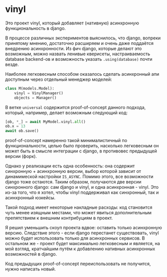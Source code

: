 # vinyl

Это проект vinyl, который добавляет (нативную) асинхронную 
функциональность в django.

В процессе различных экспериментов выяснилось, что django, вопреки принятому 
мнению, достаточно расширяем и очень даже поддаётся внедрению асинхронности.
Из фич django, которые делают это возможным, можно назвать ленивые кверисеты,
настраиваемость database backend-ов и возможность указать `.using(database)` 
почти везде.

Наиболее легковесным способом оказалось сделать асинхронный апи доступным 
через отдельный менеджер моделей:

```python
class M(models.Model):
    vinyl = VinylManager()
    objects = Manager()
```

В ветке `universal` содержится proof-of-concept данного подхода, который, 
например, делает возможным следующий код:

```python
[ob, *_] = await MyModel.vinyl.all()
ob.x = 13
await ob.save()
```

proof-of-concept намеренно такой минималистичный по функциональности, целью 
было проверить, насколько легковесным он может быть в смысле интеграции 
с django, в противовес предыдущей версии (форк).

Однако у реализации есть одна особенность: она содержит синхронную + 
асинхронную версии, выбор которой зависит от динамимеской настройки 
`IS_ASYNC`. Помимо этого, все возможности django тоже остаются. Таким 
образом, получаются две версии синхронного django: сам django и vinyl, и 
одна асинхронная - vinyl. Это из-за того, что я хотел, чтобы vinyl 
поддерживал как синхронный, так и асинхронный юзкейсы.

Такой подход имеет некоторые накладные расходы: код становится чуть менее 
изящным местами, что может явиться дополнительным препятствием к внешним 
контрибуциям в проект.

Я решил уменьшить скоуп проекта вдвое: оставить только асинхронную версию. 
Следствие этого - если django перестанет существовать, vinyl можно будет 
использовать только для асинхронных сервисов. В остальном же - проект будет 
максимально легковесным и является, на мой взгляд, кратчайшим путём к 
добавлению нативных асинхронных возможностей в django.

Код предыдущих proof-of-concept переиспользовать не получится, нужно 
написать новый.